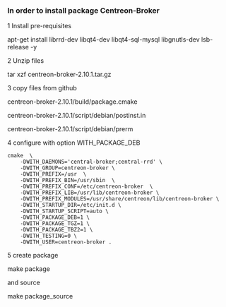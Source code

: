 ### In order to install package Centreon-Broker

1 Install pre-requisites

apt-get install librrd-dev libqt4-dev libqt4-sql-mysql libgnutls-dev lsb-release -y

2 Unzip files

tar xzf centreon-broker-2.10.1.tar.gz

3 copy files from github

centreon-broker-2.10.1/build/package.cmake

centreon-broker-2.10.1/script/debian/postinst.in

centreon-broker-2.10.1/script/debian/prerm

4 configure with option WITH_PACKAGE_DEB

```
cmake  \
    -DWITH_DAEMONS='central-broker;central-rrd' \
    -DWITH_GROUP=centreon-broker \
    -DWITH_PREFIX=/usr  \
    -DWITH_PREFIX_BIN=/usr/sbin  \
    -DWITH_PREFIX_CONF=/etc/centreon-broker  \
    -DWITH_PREFIX_LIB=/usr/lib/centreon-broker \
    -DWITH_PREFIX_MODULES=/usr/share/centreon/lib/centreon-broker \
    -DWITH_STARTUP_DIR=/etc/init.d \
    -DWITH_STARTUP_SCRIPT=auto \
    -DWITH_PACKAGE_DEB=1 \
    -DWITH_PACKAGE_TGZ=1 \
    -DWITH_PACKAGE_TBZ2=1 \
    -DWITH_TESTING=0 \
    -DWITH_USER=centreon-broker .

````

5 create package

make package

and source

make package_source

